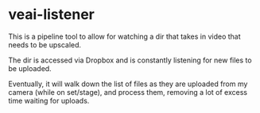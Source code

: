 # veai-listener

This is a pipeline tool to allow for watching a dir that takes in video that needs to be upscaled. 

The dir is accessed via Dropbox and is constantly listening for new files to be uploaded.

Eventually, it will walk down the list of files as they are uploaded from my camera (while on set/stage), and process them, removing a lot of excess time waiting for uploads. 
